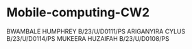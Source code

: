 # Mobile-computing-CW2
BWAMBALE HUMPHREY B/23/U/D0111/PS
ARIGANYIRA CYLUS B/23/U/D0114/PS
MUKEERA HUZAIFAH B/23/U/D0108/PS
